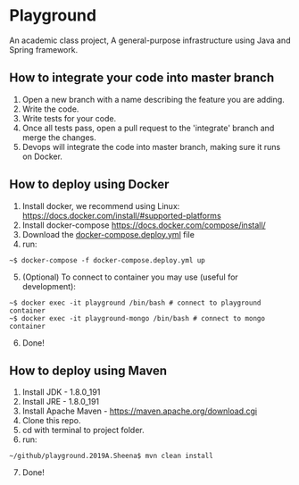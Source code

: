 # Playground
An academic class project, A general-purpose infrastructure using Java and Spring framework.

## How to integrate your code into master branch
1. Open a new branch with a name describing the feature you are adding.
2. Write the code.
3. Write tests for your code.
4. Once all tests pass, open a pull request to the 'integrate' branch and merge the changes.
5. Devops will integrate the code into master branch, making sure it runs on Docker.



## How to deploy using Docker
1. Install docker, we recommend using Linux: https://docs.docker.com/install/#supported-platforms
2. Install docker-compose https://docs.docker.com/compose/install/
3. Download the [docker-compose.deploy.yml](https://github.com/amitlevy21/playground.2019A.Sheena/blob/docker_deployment/docker-compose.deploy.yml) file
4. run:
```shell
~$ docker-compose -f docker-compose.deploy.yml up
```
5. (Optional) To connect to container you may use (useful for development):
```shell
~$ docker exec -it playground /bin/bash # connect to playground container
~$ docker exec -it playground-mongo /bin/bash # connect to mongo container
```
6. Done!

## How to deploy using Maven
1. Install JDK - 1.8.0_191
2. Install JRE - 1.8.0_191
3. Install Apache Maven - https://maven.apache.org/download.cgi
4. Clone this repo.
5. cd with terminal to project folder.
6. run:
```shell
~/github/playground.2019A.Sheena$ mvn clean install
```
7. Done!

